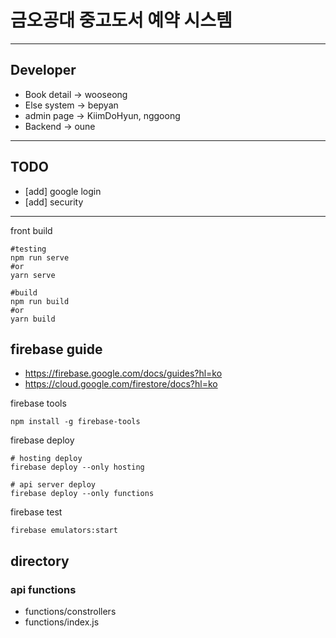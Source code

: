 # 금오공대 중고도서 예약 시스템

---
## Developer

- Book detail -> wooseong
- Else system -> bepyan
- admin page -> KiimDoHyun, nggoong
- Backend -> oune
---
## TODO
- [add] google login
- [add] security
---
front build
```
#testing
npm run serve
#or 
yarn serve

#build
npm run build
#or
yarn build
```
## firebase guide
- https://firebase.google.com/docs/guides?hl=ko
- https://cloud.google.com/firestore/docs?hl=ko


firebase tools
```
npm install -g firebase-tools
```

firebase deploy
```
# hosting deploy
firebase deploy --only hosting

# api server deploy
firebase deploy --only functions
```

firebase test
```
firebase emulators:start
```

## directory
### api functions
- functions/constrollers
- functions/index.js


